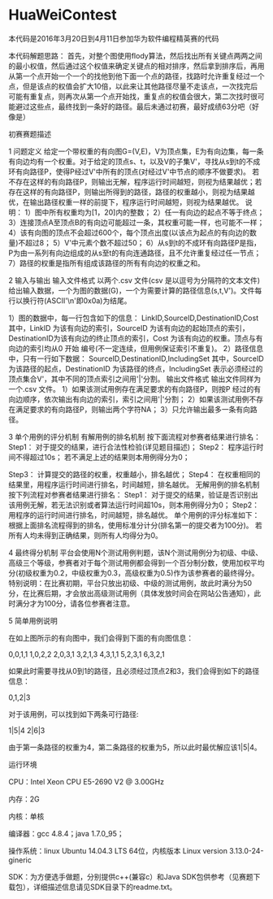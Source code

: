 # HuaWeiContest

本代码是2016年3月20日到4月11日参加华为软件编程精英赛的代码

本代码解题思路：
  首先，对整个图使用flody算法，然后找出所有关键点两两之间的最小权值，然后通过这个权值来确定关键点的相对排序，然后拿到排序后，再用从第一个点开始一个一个的找他到他下面一个点的路径，找路时允许重复经过一个点，但是该点的权值会扩大10倍，以此来让其他路径尽量不走该点，一次找完后可能有重复点，则再次从第一个点开始找，重复点的权值会很大，第二次找时很可能避过这些点，最终找到一条好的路径。最后未通过初赛，最好成绩63分吧（好像是）


初赛赛题描述


1 问题定义
给定一个带权重的有向图G=(V,E)，V为顶点集，E为有向边集，每一条有向边均有一个权重。对于给定的顶点s、t，以及V的子集V'，寻找从s到t的不成环有向路径P，使得P经过V'中所有的顶点(对经过V'中节点的顺序不做要求)。
若不存在这样的有向路径P，则输出无解，程序运行时间越短，则视为结果越优；若存在这样的有向路径P，则输出所得到的路径，路径的权重越小，则视为结果越优，在输出路径权重一样的前提下，程序运行时间越短，则视为结果越优。
说明：
1）图中所有权重均为[1，20]内的整数；
2）任一有向边的起点不等于终点；
3）连接顶点A至顶点B的有向边可能超过一条，其权重可能一样，也可能不一样；
4）该有向图的顶点不会超过600个，每个顶点出度(以该点为起点的有向边的数量)不超过8；
5）V'中元素个数不超过50；
6）从s到t的不成环有向路径P是指，P为由一系列有向边组成的从s至t的有向连通路径，且不允许重复经过任一节点；
7）路径的权重是指所有组成该路径的所有有向边的权重之和。


2 输入与输出
输入文件格式
以两个.csv 文件(csv 是以逗号为分隔符的文本文件)给出输入数据，一个为图的数据(G)，一个为需要计算的路径信息(s,t,V')。文件每行以换行符(ASCII'\n'即0x0a)为结尾。

1）图的数据中，每一行包含如下的信息：
LinkID,SourceID,DestinationID,Cost
其中，LinkID 为该有向边的索引，SourceID 为该有向边的起始顶点的索引，DestinationID为该有向边的终止顶点的索引，Cost 为该有向边的权重。顶点与有向边的索引均从0 开始 编号(不一定连续，但用例保证索引不重复)。
2）路径信息中，只有一行如下数据：
SourceID,DestinationID,IncludingSet
其中，SourceID 为该路径的起点，DestinationID 为该路径的终点，IncludingSet 表示必须经过的顶点集合V'，其中不同的顶点索引之间用'|'分割。
输出文件格式
输出文件同样为一个.csv 文件。
1）如果该测试用例存在满足要求的有向路径P，则按P 经过的有向边顺序，依次输出有向边的索引，索引之间用'|'分割；
2）如果该测试用例不存在满足要求的有向路径P，则输出两个字符NA；
3）只允许输出最多一条有向路径。

3 单个用例的评分机制
有解用例的排名机制
按下面流程对参赛者结果进行排名：
Step1： 对于提交的结果，进行合法性检验(详见题目描述)；
Step2： 程序运行时间不得超过10s；
若不满足上述的结果则本用例得分为0；


Step3： 计算提交的路径的权重，权重越小，排名越优；
Step4： 在权重相同的结果里，用程序运行时间进行排名，时间越短，排名越优。
无解用例的排名机制
按下列流程对参赛者结果进行排名：
Step1： 对于提交的结果，验证是否识别出该用例无解，若无法识别或者算法运行时间超10s，则本用例得分为0；
Step2： 用程序的运行时间进行排名，时间越短，排名越优。
单个用例的评分标准如下：
根据上面排名流程得到的排名，使用标准分计分(排名第一的提交者为100分)。
若所有人均未得到正确结果，则所有人均得分为0。

4 最终得分机制
平台会使用N个测试用例判题，该N个测试用例分为初级、中级、高级三个等级，参赛者对于每个测试用例都会得到一个百分制分数，使用加权平均分(初级权重为0.2，中级权重为0.3，高级权重为0.5)作为该参赛者的最终得分。
特别说明：在比赛初期，平台只放出初级、中级的测试用例，故此时满分为50分，在比赛后期，才会放出高级测试用例（具体发放时间会在网站公告通知），此时满分才为100分，请各位参赛者注意。

5 简单用例说明



在如上图所示的有向图中，我们会得到下面的有向图信息：

0,0,1,1
1,0,2,2
2,0,3,1
3,2,1,3
4,3,1,1
5,2,3,1
6,3,2,1

如果此时需要寻找从0到1的路径，且必须经过顶点2和3，我们会得到如下的路径信息：

0,1,2|3

对于该用例，可以找到如下两条可行路径:

1|5|4
2|6|3

由于第一条路径的权重为4，第二条路径的权重为5，所以此时最优解应该1|5|4。




运行环境

CPU：Intel Xeon CPU E5-2690 V2 @ 3.00GHz

内存：2G

内核：单核

编译器：gcc 4.8.4；java 1.7.0_95；

操作系统：linux Ubuntu 14.04.3 LTS 64位，内核版本 Linux version 3.13.0-24-gineric

SDK：为方便选手做题，分别提供c++(兼容c）和Java SDK包供参考（见赛题下载包），详细描述信息请见SDK目录下的readme.txt。


